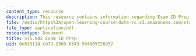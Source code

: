 ```yaml
---
content_type: resource
description: This resource contains information regarding Exam ID Prep.
file: /media/https%3A/open-learning-course-data-rc.s3.amazonaws.com/sts-002-finance-and-society-spring-2016/0e015114cb7923690643934865726932_MITSTS_002S16_ExamIDPrep.pdf
file_type: application/pdf
resourcetype: Document
title: STS.002 Exam ID Prep
uid: 0e015114-cb79-2369-0643-934865726932
---
```

